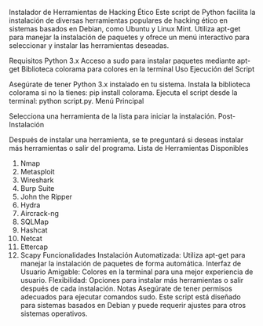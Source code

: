 Instalador de Herramientas de Hacking Ético
Este script de Python facilita la instalación de diversas herramientas populares de hacking ético en sistemas basados en Debian, como Ubuntu y Linux Mint. Utiliza apt-get para manejar la instalación de paquetes y ofrece un menú interactivo para seleccionar y instalar las herramientas deseadas.

Requisitos
Python 3.x
Acceso a sudo para instalar paquetes mediante apt-get
Biblioteca colorama para colores en la terminal
Uso
Ejecución del Script

Asegúrate de tener Python 3.x instalado en tu sistema.
Instala la biblioteca colorama si no la tienes: pip install colorama.
Ejecuta el script desde la terminal: python script.py.
Menú Principal

Selecciona una herramienta de la lista para iniciar la instalación.
Post-Instalación

Después de instalar una herramienta, se te preguntará si deseas instalar más herramientas o salir del programa.
Lista de Herramientas Disponibles
1. Nmap
2. Metasploit
3. Wireshark
4. Burp Suite
5. John the Ripper
6. Hydra
7. Aircrack-ng
8. SQLMap
9. Hashcat
10. Netcat
11. Ettercap
12. Scapy
Funcionalidades
Instalación Automatizada: Utiliza apt-get para manejar la instalación de paquetes de forma automática.
Interfaz de Usuario Amigable: Colores en la terminal para una mejor experiencia de usuario.
Flexibilidad: Opciones para instalar más herramientas o salir después de cada instalación.
Notas
Asegúrate de tener permisos adecuados para ejecutar comandos sudo.
Este script está diseñado para sistemas basados en Debian y puede requerir ajustes para otros sistemas operativos.
